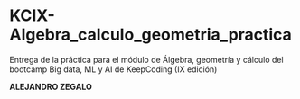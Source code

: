# KCIX-Algebra_calculo_geometria_practica
Entrega de la práctica para el módulo de Álgebra, geometría y cálculo del bootcamp Big data, ML y AI de KeepCoding (IX edición)


**ALEJANDRO ZEGALO**
